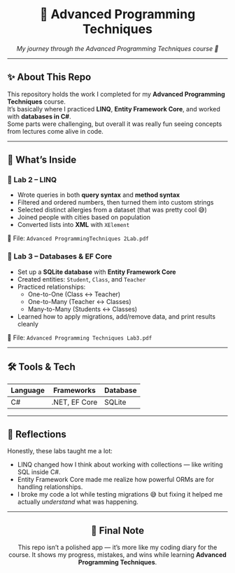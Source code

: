 <h1 align="center">📘 Advanced Programming Techniques</h1>

<p align="center">
  <i>My journey through the Advanced Programming Techniques course 🚀</i>
</p>

---

<h2>✨ About This Repo</h2>

This repository holds the work I completed for my **Advanced Programming Techniques** course.  
It’s basically where I practiced <b>LINQ</b>, <b>Entity Framework Core</b>, and worked with <b>databases in C#</b>.  
Some parts were challenging, but overall it was really fun seeing concepts from lectures come alive in code.  

---

<h2>📂 What’s Inside</h2>

<h3>🔹 Lab 2 – LINQ</h3>
<ul>
  <li>Wrote queries in both <b>query syntax</b> and <b>method syntax</b></li>
  <li>Filtered and ordered numbers, then turned them into custom strings</li>
  <li>Selected distinct allergies from a dataset (that was pretty cool 😅)</li>
  <li>Joined people with cities based on population</li>
  <li>Converted lists into <b>XML</b> with <code>XElement</code></li>
</ul>
📄 File: <code>Advanced ProgrammingTechniques 2Lab.pdf</code>

<br/>

<h3>🔹 Lab 3 – Databases & EF Core</h3>
<ul>
  <li>Set up a <b>SQLite database</b> with <b>Entity Framework Core</b></li>
  <li>Created entities: <code>Student</code>, <code>Class</code>, and <code>Teacher</code></li>
  <li>Practiced relationships:
    <ul>
      <li>One-to-One (Class ↔ Teacher)</li>
      <li>One-to-Many (Teacher ↔ Classes)</li>
      <li>Many-to-Many (Students ↔ Classes)</li>
    </ul>
  </li>
  <li>Learned how to apply migrations, add/remove data, and print results cleanly</li>
</ul>
📄 File: <code>Advanced Programming Techniques Lab3.pdf</code>

---

<h2>🛠️ Tools & Tech</h2>

<div align="center">

| Language | Frameworks | Database |
|----------|------------|----------|
| C#       | .NET, EF Core | SQLite |

</div>

---

<h2>💭 Reflections</h2>

Honestly, these labs taught me a lot:
<ul>
  <li>LINQ changed how I think about working with collections — like writing SQL inside C#.</li>
  <li>Entity Framework Core made me realize how powerful ORMs are for handling relationships.</li>
  <li>I broke my code a lot while testing migrations 😅 but fixing it helped me actually <i>understand</i> what was happening.</li>
</ul>

---

<h2 align="center">🌟 Final Note</h2>

<p align="center">
This repo isn’t a polished app — it’s more like my coding diary for the course.  
It shows my progress, mistakes, and wins while learning <b>Advanced Programming Techniques</b>.  
</p>
